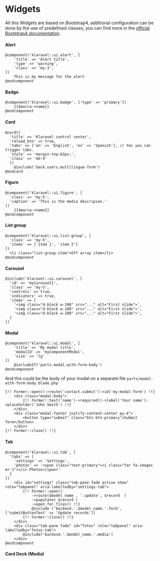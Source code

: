 # Widgets

All this Widgets are based on Bootstrap4, additional configuration can be done by the use
of predefined classes, you can find more in the [official Bootstrap4 documentation](https://getbootstrap.com/docs/4.0/components/).

#### Alert

```
@component('klaravel::ui.alert', [
    'title' => 'Alert title',
    'type' => 'warning',
    'class' => 'my-3',
])
    This is my message for the alert
@endcomponent
```

#### Badge

```
@component('klaravel::ui.badge', ['type' => 'primary'])
    {{$marca->name}}
@endcomponent
```

#### Card

```
@card([
  'title' => 'Klaravel control center',
  'reload_btn' => true,
  'tabs' => ['en' => 'English', 'es' => 'Spanish'], // Yes you can trigger tabs.
  'style' => 'margin-top:62px;',
  'class' => 'mb-4'
  ])
    @include('back.users.multilingue-form')
@endcard
```

#### Figure

```
@component('klaravel::ui.figure', [
  'class' => 'my-5',
  'caption' => 'This is the media descripion.'
])
    {{$marca->name}}
@endcomponent
```

#### List group

```
@component('klaravel::ui.list-group', [
  'class' => 'my-5',
  'items' => ['item 1', 'item 2']
])
  <li class="list-group-item">Off array item</li>
@endcomponent
```

#### Carousel

```
@include('klaravel::ui.carousel', [
  'id' => 'myCarousel1',
  'class' => 'my-5',
  'controls' => true,
  'indicators' => true,
  'items' => [
    '<img class="d-block w-100" src="..." alt="First slide">',
    '<img class="d-block w-100" src="..." alt="First slide">',
    '<img class="d-block w-100" src="..." alt="First slide">',
  ]
])
```

#### Modal

```
@component('klaravel::ui.modal', [
    'title' => 'My modal title',
    'modalId' => 'myComponentModal',
    'size' => 'lg'
])
    @includeIf('parts.modal-with-form-body')
@endcomponent
```

And this could be the body of your modal on a separate file `parts/modal-with-form-body.blade.php`

```
{!! Former::open()->route('contact.submit')->id('my-modal-form') !!}
    <div class="modal-body">
        {!! Former::text('name')->required()->label('Your name')->placeholder('John Smith') !!}
    </div>
    <div class="modal-footer justify-content-center py-4">
        <button type="submit" class="btn btn-primary">Submit form</button>
    </div>
{!! Former::close() !!}
```

#### Tab

```
@component('klaravel::ui.tab', [
  'tabs' => [
    'settings' => 'Settings',
    'photos' => '<span class="text-primary"><i class="far fa-images mr-1"></i> Photos</span>'
  ]
])
    <div id="settings" class="tab-pane fade active show" role="tabpanel" aria-labelledby="settings-tab">
        {!! Former::open()
            ->route($model_name . '.update', $record  )
            ->populate( $record )
            ->open_for_files() !!}
            @include ('backend.'.$model_name.'.form', ['submitButtonText' => 'Update records'])
        {!! Former::close() !!}
    </div>
    <div class="tab-pane fade" id="fotos" role="tabpanel" aria-labelledby="fotos-tab">
        @include('backend.'.$model_name.'.media')
    </div>
@endcomponent
```

#### Card Deck (Media)

```

```
